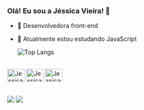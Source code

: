 ### Olá! Eu sou a Jéssica Vieira! 👋

- 🔭 Desenvolvedora front-end
- 🌱 Atualmente estou estudando JavaScript


  ![Top Langs](https://github-readme-stats.vercel.app/api/top-langs/?username=jessicavsampaio&layout=compact)
<div style:"display: inline_block"><br>
  <img align:"center" alt="Jessica-Js" height="30" width="40" src="https://cdn.jsdelivr.net/gh/devicons/devicon/icons/javascript/javascript-original.svg" />
  <img align:"center" alt="Jessica-Js" height="30" width="40" src="https://cdn.jsdelivr.net/gh/devicons/devicon/icons/html5/html5-original.svg" />
  <img align:"center" alt="Jessica-Js" height="30" width="40" src="https://cdn.jsdelivr.net/gh/devicons/devicon/icons/css3/css3-original.svg" />
</div>

##

<div>
  <a href="https://www.linkedin.com/in/jessicavsampaio/" target="_blank"><img src="https://img.shields.io/badge/linkedin-%230077B5.svg?style=plastic&logo=linkedin&logoColor=white" target="_blank"></a>
  <a href="mailto:jessicavsampaio@gmail.com"><img src="https://img.shields.io/badge/Gmail-D14836?style=plastic&logo=gmail&logoColor=white" target="_blank"></a>
</div>

